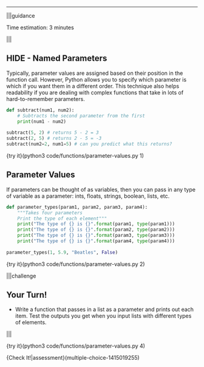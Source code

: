 ----------

|||guidance

Time estimation: 3 minutes

|||

## HIDE - Named Parameters

Typically, parameter values are assigned based on their position in the function call. However, Python allows you to specify which parameter is which if you want them in a different order. This technique also helps readability if you are dealing with complex functions that take in lots of hard-to-remember parameters.

```python
def subtract(num1, num2):
    # Subtracts the second parameter from the first
    print(num1 - num2)
    
subtract(5, 2) # returns 5 - 2 = 3
subtract(2, 5) # returns 2 - 5 = -3
subtract(num2=2, num1=5) # can you predict what this returns?
```

{try it}(python3 code/functions/parameter-values.py 1)

## Parameter Values

If parameters can be thought of as variables, then you can pass in any type of variable as a parameter: ints, floats, strings, boolean, lists, etc.

```python
def parameter_types(param1, param2, param3, param4):
    """Takes four parameters
    Print the type of each element"""
    print("The type of {} is {}".format(param1, type(param1)))
    print("The type of {} is {}".format(param2, type(param2)))
    print("The type of {} is {}".format(param3, type(param3)))
    print("The type of {} is {}".format(param4, type(param4)))
        
parameter_types(1, 5.9, "Beatles", False)
```

{try it}(python3 code/functions/parameter-values.py 2)

|||challenge
## Your Turn!
- Write a function that passes in a list as a parameter and prints out each item. Test the outputs you get when you input lists with different types of elements.

|||

{try it}(python3 code/functions/parameter-values.py 4)

{Check It!|assessment}(multiple-choice-1415019255)
